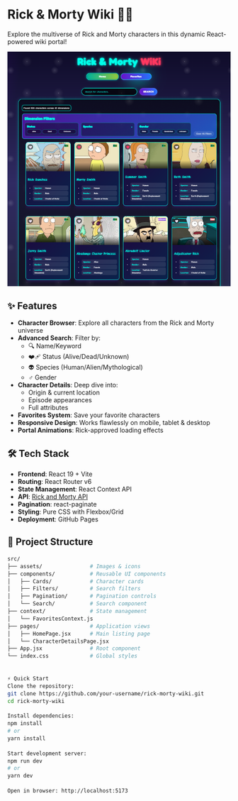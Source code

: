 # Rick & Morty Wiki 🧪🌌

Explore the multiverse of Rick and Morty characters in this dynamic React-powered wiki portal!

![image alt](https://github.com/NabilLamb/React-App---Rick-Morty-Wiki/blob/bd54c33f200d743967e7363d92534b7a1a4e8cb6/Screenshot%202025-05-30%20202243.png)

## ✨ Features
- **Character Browser**: Explore all characters from the Rick and Morty universe
- **Advanced Search**: Filter by:
  - 🔍 Name/Keyword
  - ❤️‍🩹 Status (Alive/Dead/Unknown)
  - 👽 Species (Human/Alien/Mythological)
  - ♂️ Gender
- **Character Details**: Deep dive into:
  - Origin & current location
  - Episode appearances
  - Full attributes
- **Favorites System**: Save your favorite characters
- **Responsive Design**: Works flawlessly on mobile, tablet & desktop
- **Portal Animations**: Rick-approved loading effects

## 🛠️ Tech Stack
- **Frontend**: React 19 + Vite
- **Routing**: React Router v6
- **State Management**: React Context API
- **API**: [Rick and Morty API](https://rickandmortyapi.com/)
- **Pagination**: react-paginate
- **Styling**: Pure CSS with Flexbox/Grid
- **Deployment**: GitHub Pages

## 📂 Project Structure
```bash
src/
├── assets/               # Images & icons
├── components/           # Reusable UI components
│   ├── Cards/            # Character cards
│   ├── Filters/          # Search filters
│   ├── Pagination/       # Pagination controls
│   └── Search/           # Search component
├── context/              # State management
│   └── FavoritesContext.js
├── pages/                # Application views
│   ├── HomePage.jsx      # Main listing page
│   └── CharacterDetailsPage.jsx
├── App.jsx               # Root component
└── index.css             # Global styles


⚡️ Quick Start
Clone the repository:
git clone https://github.com/your-username/rick-morty-wiki.git
cd rick-morty-wiki

Install dependencies:
npm install
# or
yarn install

Start development server:
npm run dev
# or
yarn dev

Open in browser: http://localhost:5173



